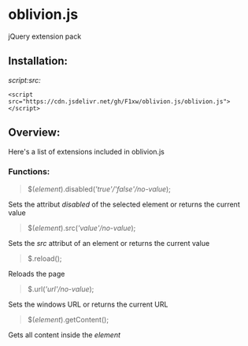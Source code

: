 # oblivion.js
jQuery extension pack
## Installation:
_script:src:_
```
<script src="https://cdn.jsdelivr.net/gh/F1xw/oblivion.js/oblivion.js"></script>
```
## Overview:
Here's a list of extensions included in oblivion.js
### Functions:
> $(_element_).disabled(_'true'/'false'/no-value_);

Sets the attribut _disabled_ of the selected element or returns the current value


> $(_element_).src(_'value'/no-value_);

Sets the _src_ attribut of an element or returns the current value


> $.reload();

Reloads the page


> $.url(_'url'/no-value_);

Sets the windows URL or returns the current URL


> $(_element_).getContent();

Gets all content inside the _element_
